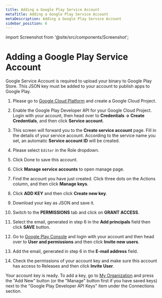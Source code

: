 ```yaml
---
title: Adding a Google Play Service Account
metaTitle: Adding a Google Play Service Account
metaDescription: Adding a Google Play Service Account
sidebar_position: 6
---
```


import Screenshot from '@site/src/components/Screenshot';

# Adding a Google Play Service Account

Google Service Account is required to upload your binary to Google Play Store. This JSON key must be added to your account to publish apps to Google Play.

1. Please go to [Google Cloud Platform](https://console.cloud.google.com/apis) and create a Google Cloud Project.

2. Enable the Google Play Developer API for your Google Cloud Project. Login with your account, then head over to **Credentials -> Create Credentials**, and then click **Service account**.

<ExternalScreenshot url='https://cdn.appcircle.io/docs/assets/google-service01.png' width='2878px' height='1470px' />

3. This screen will forward you to the **Create service account** page. Fill in the details of your service account. According to the service name you set, an automatic **Service account ID** will be created.

<ExternalScreenshot url='https://cdn.appcircle.io/docs/assets/google-service03.png' width='2736px' height='1454px' />

4. Please select `Editor` in the Role dropdown.

<ExternalScreenshot url='https://cdn.appcircle.io/docs/assets/google-service04.png' width='2736px' height='1454px' />

5. Click Done to save this account.

<ExternalScreenshot url='https://cdn.appcircle.io/docs/assets/google-service05.png' width='2736px' height='1454px' />

6. Click **Manage service accounts** to open manage page.

<ExternalScreenshot url='https://cdn.appcircle.io/docs/assets/google-service05-1.png' width='2878px' height='1470px' />

7. Find the account you have just created. Click three dots on the Actions column, and then click **Manage keys**.

<ExternalScreenshot url='https://cdn.appcircle.io/docs/assets/google-service06.png' width='2736px' height='1454px' />

8. Click **ADD KEY** and then click **Create new key**.

<ExternalScreenshot url='https://cdn.appcircle.io/docs/assets/google-service07.png' width='2736px' height='1454px' />

9. Download your key as JSON and save it.

<ExternalScreenshot url='https://cdn.appcircle.io/docs/assets/google-service08.png' width='2736px' height='1454px' />

10. Switch to the **PERMISSIONS** tab and click on **GRANT ACCESS**.

<ExternalScreenshot url='https://cdn.appcircle.io/docs/assets/google-service09.png' width='2878px' height='1470px' />

11. Select the email, generated in step 6 in the **Add principals** field then click **SAVE** button.

<ExternalScreenshot url='https://cdn.appcircle.io/docs/assets/google-service09-1.png' width='2878px' height='1470px' />

12. Go to [Google Play Console](https://play.google.com/console) and login with your account and then head over to **User and permissions** and then click **Invite new users**.

<ExternalScreenshot url='https://cdn.appcircle.io/docs/assets/google-service09-2.png' width='2878px' height='1470px' />

13. Add the email, generated in step 6 in the **E-mail address** field.

<ExternalScreenshot url='https://cdn.appcircle.io/docs/assets/google-service12.png' width='2878px' height='1470px' />

14. Check the permissions of your account key and make sure this account has access to Releases and then click **Invite User**.

<Screenshot url='https://cdn.appcircle.io/docs/assets/google-service11.png' />

Your account key is ready. To add a key, go to [My Organization](./my-organization.md) and press the "Add New" button (or the "Manage" button first if you have saved keys) next to the "Google Play Developer API Keys" item under the Connections section.